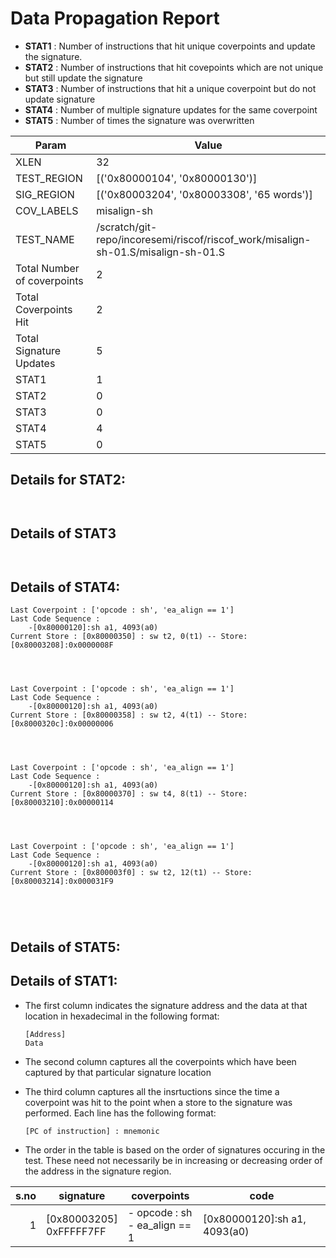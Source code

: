 
# Data Propagation Report

- **STAT1** : Number of instructions that hit unique coverpoints and update the signature.
- **STAT2** : Number of instructions that hit covepoints which are not unique but still update the signature
- **STAT3** : Number of instructions that hit a unique coverpoint but do not update signature
- **STAT4** : Number of multiple signature updates for the same coverpoint
- **STAT5** : Number of times the signature was overwritten

| Param                     | Value    |
|---------------------------|----------|
| XLEN                      | 32      |
| TEST_REGION               | [('0x80000104', '0x80000130')]      |
| SIG_REGION                | [('0x80003204', '0x80003308', '65 words')]      |
| COV_LABELS                | misalign-sh      |
| TEST_NAME                 | /scratch/git-repo/incoresemi/riscof/riscof_work/misalign-sh-01.S/misalign-sh-01.S    |
| Total Number of coverpoints| 2     |
| Total Coverpoints Hit     | 2      |
| Total Signature Updates   | 5      |
| STAT1                     | 1      |
| STAT2                     | 0      |
| STAT3                     | 0     |
| STAT4                     | 4     |
| STAT5                     | 0     |

## Details for STAT2:

```


```

## Details of STAT3

```


```

## Details of STAT4:

```
Last Coverpoint : ['opcode : sh', 'ea_align == 1']
Last Code Sequence : 
	-[0x80000120]:sh a1, 4093(a0)
Current Store : [0x80000350] : sw t2, 0(t1) -- Store: [0x80003208]:0x0000008F




Last Coverpoint : ['opcode : sh', 'ea_align == 1']
Last Code Sequence : 
	-[0x80000120]:sh a1, 4093(a0)
Current Store : [0x80000358] : sw t2, 4(t1) -- Store: [0x8000320c]:0x00000006




Last Coverpoint : ['opcode : sh', 'ea_align == 1']
Last Code Sequence : 
	-[0x80000120]:sh a1, 4093(a0)
Current Store : [0x80000370] : sw t4, 8(t1) -- Store: [0x80003210]:0x00000114




Last Coverpoint : ['opcode : sh', 'ea_align == 1']
Last Code Sequence : 
	-[0x80000120]:sh a1, 4093(a0)
Current Store : [0x800003f0] : sw t2, 12(t1) -- Store: [0x80003214]:0x000031F9





```

## Details of STAT5:



## Details of STAT1:

- The first column indicates the signature address and the data at that location in hexadecimal in the following format: 
  ```
  [Address]
  Data
  ```

- The second column captures all the coverpoints which have been captured by that particular signature location

- The third column captures all the insrtuctions since the time a coverpoint was
  hit to the point when a store to the signature was performed. Each line has
  the following format:
  ```
  [PC of instruction] : mnemonic
  ```
- The order in the table is based on the order of signatures occuring in the
  test. These need not necessarily be in increasing or decreasing order of the
  address in the signature region.

|s.no|        signature         |             coverpoints              |              code               |
|---:|--------------------------|--------------------------------------|---------------------------------|
|   1|[0x80003205]<br>0xFFFFF7FF|- opcode : sh<br> - ea_align == 1<br> |[0x80000120]:sh a1, 4093(a0)<br> |
